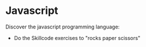 # Javascript


Discover the javascript programming language:
 - Do the Skillcode exercises to "rocks paper scissors"
